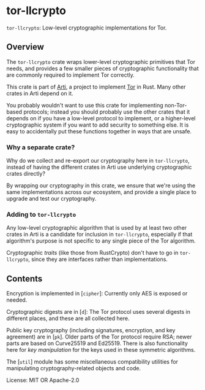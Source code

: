 # tor-llcrypto

`tor-llcrypto`: Low-level cryptographic implementations for Tor.

## Overview

The `tor-llcrypto` crate wraps lower-level cryptographic
primitives that Tor needs, and provides a few smaller pieces of
cryptographic functionality that are commonly required to
implement Tor correctly.

This crate is part of
[Arti](https://gitlab.torproject.org/tpo/core/arti/), a project to
implement [Tor](https://www.torproject.org/) in Rust.
Many other crates in Arti depend on it.

You probably wouldn't want to use this crate for implementing
non-Tor-based protocols; instead you should probably use the other
crates that it depends on if you have a low-level protocol to
implement, or a higher-level cryptographic system if you want to
add security to something else.  It is easy to accidentally put
these functions together in ways that are unsafe.

### Why a separate crate?

Why do we collect and re-export our cryptography here in
`tor-llcrypto`, instead of having the different crates in Arti use
underlying cryptographic crates directly?

By wrapping our cryptography in this crate, we ensure that we're
using the same implementations across our ecosystem, and provide
a single place to upgrade and test our cryptography.

### Adding to `tor-llcrypto`

Any low-level cryptographic algorithm that is used by at least two
other crates in Arti is a candidate for inclusion in
`tor-llcrypto`, especially if that algorithm's purpose is not
specific to any single piece of the Tor algorithm.

Cryptographic _traits_ (like those from RustCrypto) don't have to
go in `tor-llcrypto`, since they are interfaces rather than
implementations.

## Contents

Encryption is implemented in [`cipher`]: Currently only AES is
exposed or needed.

Cryptographic digests are in [`d`]: The Tor protocol uses several
digests in different places, and these are all collected here.

Public key cryptography (including signatures, encryption, and key
agreement) are in [`pk`].  Older parts of the Tor protocol require
RSA; newer parts are based on Curve25519 and Ed25519. There is
also functionality here for _key manipulation_ for the keys used
in these symmetric algorithms.

The [`util`] module has some miscellaneous compatibility utilities
for manipulating cryptography-related objects and code.

License: MIT OR Apache-2.0
